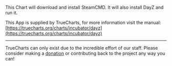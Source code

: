 This Chart will download and install SteamCMD. It will also install DayZ and run it.

This App is supplied by TrueCharts, for more information visit the manual: [https://truecharts.org/charts/incubator/dayz](https://truecharts.org/charts/incubator/dayz)

---

TrueCharts can only exist due to the incredible effort of our staff.
Please consider making a [donation](https://truecharts.org/about/sponsor) or contributing back to the project any way you can!

